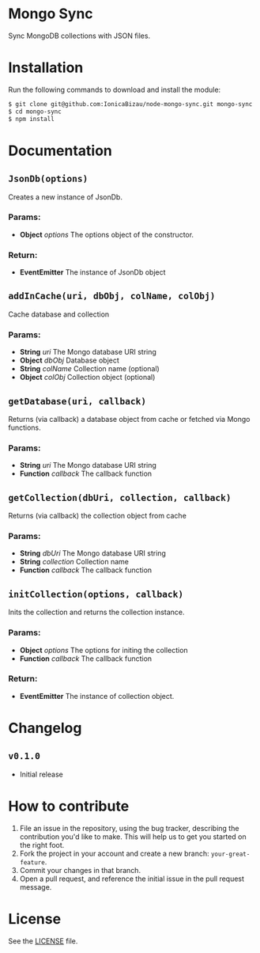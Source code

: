 Mongo Sync
==========
Sync MongoDB collections with JSON files.

# Installation
Run the following commands to download and install the module:

```sh
$ git clone git@github.com:IonicaBizau/node-mongo-sync.git mongo-sync
$ cd mongo-sync
$ npm install
```

# Documentation

## `JsonDb(options)`
Creates a new instance of JsonDb.

### Params:
* **Object** *options* The options object of the constructor.

### Return:
* **EventEmitter** The instance of JsonDb object

## `addInCache(uri, dbObj, colName, colObj)`
Cache database and collection

### Params:
* **String** *uri* The Mongo database URI string
* **Object** *dbObj* Database object
* **String** *colName* Collection name (optional)
* **Object** *colObj* Collection object (optional)

## `getDatabase(uri, callback)`
Returns (via callback) a database object from cache or fetched via Mongo functions.

### Params:
* **String** *uri* The Mongo database URI string
* **Function** *callback* The callback function

## `getCollection(dbUri, collection, callback)`
Returns (via callback) the collection object from cache

### Params:
* **String** *dbUri* The Mongo database URI string
* **String** *collection* Collection name
* **Function** *callback* The callback function

## `initCollection(options, callback)`
Inits the collection and returns the collection instance.

### Params:
* **Object** *options* The options for initing the collection
* **Function** *callback* The callback function

### Return:
* **EventEmitter** The instance of collection object.

# Changelog
## `v0.1.0`
 - Initial release

# How to contribute
1. File an issue in the repository, using the bug tracker, describing the
   contribution you'd like to make. This will help us to get you started on the
   right foot.
2. Fork the project in your account and create a new branch:
   `your-great-feature`.
3. Commit your changes in that branch.
4. Open a pull request, and reference the initial issue in the pull request
   message.

# License
See the [LICENSE](./LICENSE) file.
